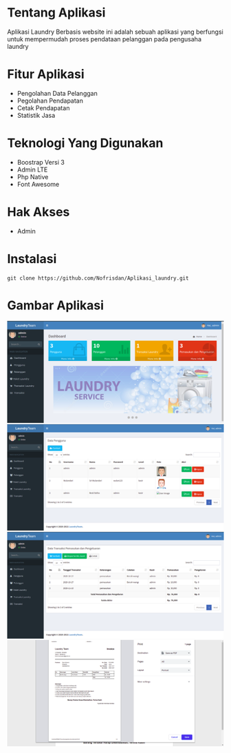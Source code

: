 # Tentang Aplikasi
Aplikasi Laundry Berbasis website ini adalah sebuah aplikasi yang berfungsi untuk mempermudah proses pendataan pelanggan pada pengusaha laundry

# Fitur Aplikasi
<ul>
<li>Pengolahan Data Pelanggan</li>
<li>Pegolahan Pendapatan</li>
<li>Cetak Pendapatan</li>
<li>Statistik Jasa</li>
</ul>

# Teknologi Yang Digunakan
<ul>
<li>Boostrap Versi 3</li>
  <li>Admin LTE </li>
<li>Php Native</li>
<li>Font Awesome</li>
</ul>

# Hak Akses
<ul>
<li>Admin</li>
</ul>

# Instalasi 
```
git clone https://github.com/Nofrisdan/Aplikasi_laundry.git
```

# Gambar Aplikasi
<img src="img/Laundry1.png">
<img src="img/Laundry2.png">
<img src="img/LAUNDRY3.png">
<img src="img/laundry4.png">


